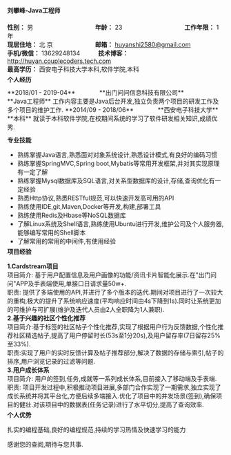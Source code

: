 <h4 style="margin-top:5px">刘攀峰-Java工程师</h4>

**性别：** 男　　　　　  　　　　　**年龄：** 23  　　　　　　　　　　**工作年限：** 1年  
**现居住地：** 北 京　　　　　　　**邮箱：** huyanshi2580@gmail.com  
**手机/微信：** 13629248134　　　**技术博客：** http://huyan.couplecoders.tech.com  
**最高学历：** 西安电子科技大学本科,软件学院,本科
<h4 style="margin-top:-10px;margin-bottom:10px">个人经历</h4>
**2018/01 - 2019-04**　　　　**出门问问信息科技有限公司**　　　　　　　　**Java工程师**  
工作内容主要是Java后台开发,独立负责两个项目的研发工作及多个项目的维护工作.
**2014/09 - 2018/06**　　　　**西安电子科技大学**　　　　　　　　　　　　**本科**  
就读于本科软件学院,在校期间系统的学习了软件研发相关知识,成绩优秀.  


<h4 style="margin-top:10px;margin-bottom:10px">专业技能</h4>

- 熟练掌握Java语言,熟悉面对对象系统设计,熟悉设计模式,有良好的编码习惯
- 熟练掌握SpringMVC,Spring boot,Mybatis等常用开发框架,并对其实现原理有一定了解
- 熟练掌握Mysql数据库及SQL语言,对关系型数据库的设计,存储,查询优化有一定经验
- 熟悉Http协议,熟悉RESTful规范,可以快速开发高可用的API
- 熟练使用IDE,git,Maven,Docker等开发,构建,部署工具
- 熟练使用Redis及Hbase等NoSQL数据库
- 了解Linux系统及Shell语言,熟练使用Ubuntu进行开发,维护公司及个人服务器,能够编写常用的Shell脚本
- 了解常用的常用的中间件,有使用经验

<h4 style="margin-top:-10px;margin-bottom:10px">项目经验</h4>

**1.Cardstream项目**  
项目简介: 基于用户配置信息及用户画像的功能/资讯卡片智能化展示.在"出门问问"APP及手表端使用,单接口日请求量50w+.  
职责: 提供了多端使用的API,并进行了多个版本的迭代.期间对项目进行了一次较大的重构,极大的提升了系统响应速度(平均响应时间由4s下降到1s).同时让系统更加的可维护与可扩展(维护及迭代人员由2人全职降为1人兼职).  
**2.基于兴趣的社区个性化推荐**  
项目简介:基于标签的社区帖子个性化推荐,实现了根据用户行为反馈数据,个性化推荐社区精选帖子,提高了用户停留时长(53s至1分20s),及用户留存率(7日留存25%至33%).  
职责:实现了用户的实时反馈计算及帖子推荐部分,解决了数据的存储与索引,帖子的排序,用户浏览记录的过滤等问题.  
**3.用户成长体系**  
项目简介: 用户的签到,任务,成就等一系列成长体系,目前接入了移动端及手表端.  
职责: 项目开发过程中,积极推动项目进展,多部门合作实现了一期需求,独立实现了成长系统并将其平台化,方便后续多端接入.优化了项目中的并发场景(签到),确保项目的健壮.对该项目中的数据表(任务记录)进行了水平切分,提高了查询效率.  

<h4 style="margin-top:-10px;margin-bottom:10px">个人优势</h4>

扎实的编程基础,良好的编程规范,持续的学习热情及快速学习的能力  

感谢您的查阅,期待与您共事.

